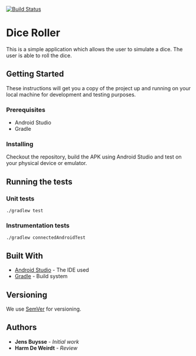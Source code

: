[![Build Status](http://107.178.214.77/jenkins/buildStatus/icon?job=diceroller%2Fmaster)](http://107.178.214.77/jenkins/job/diceroller/job/master/)

# Dice Roller

This is a simple application which allows the user to simulate a dice. The user is able to roll
the dice. 

## Getting Started

These instructions will get you a copy of the project up and running on your local machine
for development and testing purposes.

### Prerequisites

- Android Studio
- Gradle


### Installing

Checkout the repository, build the APK using Android Studio and test on your physical device or emulator. 

## Running the tests

### Unit tests

```
./gradlew test
```

### Instrumentation tests

```
./gradlew connectedAndroidTest
```


## Built With

* [Android Studio](https://developer.android.com/studio) - The IDE used
* [Gradle](https://gradle.org/) - Build system



## Versioning

We use [SemVer](http://semver.org/) for versioning. 

## Authors

* **Jens Buysse** - *Initial work*
* **Harm De Weirdt** - *Review*

